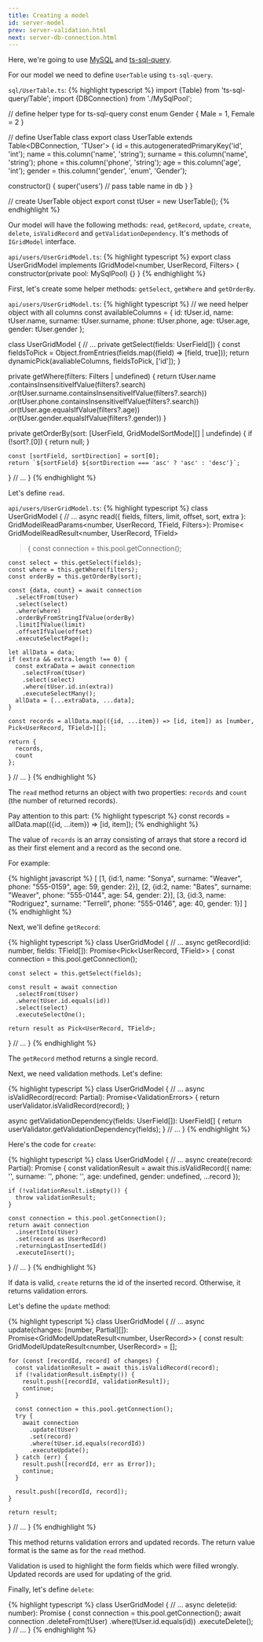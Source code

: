 ```yaml
---
title: Creating a model
id: server-model
prev: server-validation.html
next: server-db-connection.html
---
```


Here, we're going to use [MySQL](https://github.com/mysqljs/mysql) and [ts-sql-query](https://ts-sql-query.readthedocs.io/en/stable/).

For our model we need to define `UserTable` using `ts-sql-query`.

`sql/UserTable.ts`:
{% highlight typescript %}
import {Table} from 'ts-sql-query/Table';
import {DBConnection} from './MySqlPool';

// define helper type for ts-sql-query
const enum Gender {
  Male = 1,
  Female = 2
}

// define UserTable class
export class UserTable extends Table<DBConnection, 'TUser'> {
  id = this.autogeneratedPrimaryKey('id', 'int');
  name = this.column('name', 'string');
  surname = this.column('name', 'string');
  phone = this.column('phone', 'string');
  age = this.column('age', 'int');
  gender = this.column<Gender>('gender', 'enum', 'Gender');

  constructor() {
    super('users') // pass table name in db
  }
}

// create UserTable object
export const tUser = new UserTable();
{% endhighlight %}

Our model will have the following methods: `read`, `getRecord`, `update`, `create`, `delete`, `isValidRecord` and
`getValidationDependency`. It's methods of `IGridModel` interface.

`api/users/UserGridModel.ts`:
{% highlight typescript %}
export class UserGridModel implements IGridModel<number, UserRecord, Filters> {
  constructor(private pool: MySqlPool) {}
}
{% endhighlight %}

First, let's create some helper methods: `getSelect`, `getWhere` and `getOrderBy`.

`api/users/UserGridModel.ts`:
{% highlight typescript %}
// we need helper object with all columns
const availableColumns = {
  id: tUser.id,
  name: tUser.name,
  surname: tUser.surname,
  phone: tUser.phone,
  age: tUser.age,
  gender: tUser.gender
};

class UserGridModel {
  // ...
  private getSelect(fields: UserField[]) {
    const fieldsToPick = Object.fromEntries(fields.map((field) => [field, true]));
    return dynamicPick(avaliableColumns, fieldsToPick, ['id']);
  }

  private getWhere(filters: Filters | undefined) {
    return tUser.name
      .containsInsensitiveIfValue(filters?.search)
      .or(tUser.surname.containsInsensitiveIfValue(filters?.search))
      .or(tUser.phone.containsInsensitiveIfValue(filters?.search))
      .or(tUser.age.equalsIfValue(filters?.age))
      .or(tUser.gender.equalsIfValue(filters?.gender))
  }

  private getOrderBy(sort: [UserField, GridModelSortMode][] | undefinde) {
    if (!sort?.[0]) {
      return null;
    }

    const [sortField, sortDirection] = sort[0];
    return `${sortField} ${sortDirection === 'asc' ? 'asc' : 'desc'}`;
  }
  // ...
}
{% endhighlight %}

Let's define `read`.

`api/users/UserGridModel.ts`:
{% highlight typescript %}
class UserGridModel {
  // ...
  async read<TField extends UserField>({
    fields,
    filters,
    limit,
    offset,
    sort,
    extra
  }: GridModelReadParams<number, UserRecord, TField, Filters>): Promise<
    GridModelReadResult<number, UserRecord, TField>
  > {
    const connection = this.pool.getConnection();

    const select = this.getSelect(fields);
    const where = this.getWhere(filters);
    const orderBy = this.getOrderBy(sort);

    const {data, count} = await connection
      .selectFrom(tUser)
      .select(select)
      .where(where)
      .orderByFromStringIfValue(orderBy)
      .limitIfValue(limit)
      .offsetIfValue(offset)
      .executeSelectPage();

    let allData = data;
    if (extra && extra.length !== 0) {
      const extraData = await connection
        .selectFrom(tUser)
        .select(select)
        .where(tUser.id.in(extra))
        .executeSelectMany();
      allData = [...extraData, ...data];
    }

    const records = allData.map(({id, ...item}) => [id, item]) as [number, Pick<UserRecord, TField>][];

    return {
      records,
      count
    };
  }
  // ...
}
{% endhighlight %}

The `read` method returns an object with two properties: `records` and `count` (the number of returned records).

Pay attention to this part:
{% highlight typescript %}
const records = allData.map(({id, ...item}) => [id, item]);
{% endhighlight %}

The value of `records` is an array consisting of arrays that store a record id as their first element and
a record as the second one.

For example:

{% highlight javascript %}
[
  [1, {id:1, name: "Sonya", surname: "Weaver", phone: "555-0159", age: 59, gender: 2}],
  [2, {id:2, name: "Bates", surname: "Weaver", phone: "555-0144", age: 54, gender: 2}],
  [3, {id:3, name: "Rodriguez", surname: "Terrell", phone: "555-0146", age: 40, gender: 1}]
]
{% endhighlight %}

Next, we'll define `getRecord`:

{% highlight typescript %}
class UserGridModel {
  // ...
  async getRecord<TField extends UserField>(id: number, fields: TField[]): Promise<Pick<UserRecord, TField>> {
    const connection = this.pool.getConnection();

    const select = this.getSelect(fields);

    const result = await connection
      .selectFrom(tUser)
      .where(tUser.id.equals(id))
      .select(select)
      .executeSelectOne();

    return result as Pick<UserRecord, TField>;
  }
  // ...
}
{% endhighlight %}

The `getRecord` method returns a single record.

Next, we need validation methods. Let's define:

{% highlight typescript %}
class UserGridModel {
  // ...
  async isValidRecord(record: Partial<UserRecord>): Promise<ValidationErrors<UserField>> {
    return userValidator.isValidRecord(record);
  }

  async getValidationDependency(fields: UserField[]): UserField[] {
    return userValidator.getValidationDependency(fields);
  }
  // ...
}
{% endhighlight %}

Here's the code for `create`:

{% highlight typescript %}
class UserGridModel {
  // ...
  async create(record: Partial<UserRecord>): Promise<number> {
    const validationResult = await this.isValidRecord({
      name: '',
      surname: '',
      phone: '',
      age: undefined,
      gender: undefined,
      ...record
    });

    if (!validationResult.isEmpty()) {
      throw validationResult;
    }

    const connection = this.pool.getConnection();
    return await connection
      .insertInto(tUser)
      .set(record as UserRecord)
      .returningLastInsertedId()
      .executeInsert();
  }
  // ...
}
{% endhighlight %}

If data is valid, `create` returns the id of the inserted record. Otherwise, it returns validation errors.

Let's define the `update` method:

{% highlight typescript %}
class UserGridModel {
  // ...
  async update(changes: [number, Partial<UserRecord>][]): Promise<GridModelUpdateResult<number, UserRecord>> {
    const result: GridModelUpdateResult<number, UserRecord> = [];

    for (const [recordId, record] of changes) {
      const validationResult = await this.isValidRecord(record);
      if (!validationResult.isEmpty()) {
        result.push([recordId, validationResult]);
        continue;
      }

      const connection = this.pool.getConnection();
      try {
        await connection
          .update(tUser)
          .set(record)
          .where(tUser.id.equals(recordId))
          .executeUpdate();
      } catch (err) {
        result.push([recordId, err as Error]);
        continue;
      }

      result.push([recordId, record]);
    }

    return result;
  }
  // ...
}
{% endhighlight %}

This method returns validation errors and updated records. The return value format is the same as for the `read` method.

Validation is used to highlight the form fields which were filled wrongly.
Updated records are used for updating of the grid.

Finally, let's define `delete`:

{% highlight typescript %}
class UserGridModel {
  // ...
  async delete(id: number): Promise<void> {
    const connection = this.pool.getConnection();
    await connection
      .deleteFrom(tUser)
      .where(tUser.id.equals(id))
      .executeDelete();
  }
  // ...
}
{% endhighlight %}
